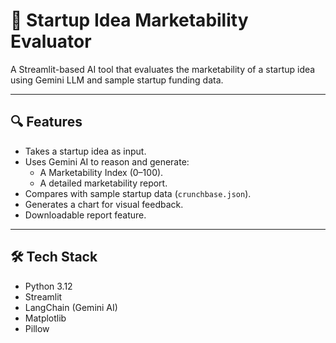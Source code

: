 
# 🚀 Startup Idea Marketability Evaluator

A Streamlit-based AI tool that evaluates the marketability of a startup idea using Gemini LLM and sample startup funding data.

---

## 🔍 Features

- Takes a startup idea as input.
- Uses Gemini AI to reason and generate:
  - A Marketability Index (0–100).
  - A detailed marketability report.
- Compares with sample startup data (`crunchbase.json`).
- Generates a chart for visual feedback.
- Downloadable report feature.

---

## 🛠️ Tech Stack

- Python 3.12
- Streamlit
- LangChain (Gemini AI)
- Matplotlib
- Pillow



